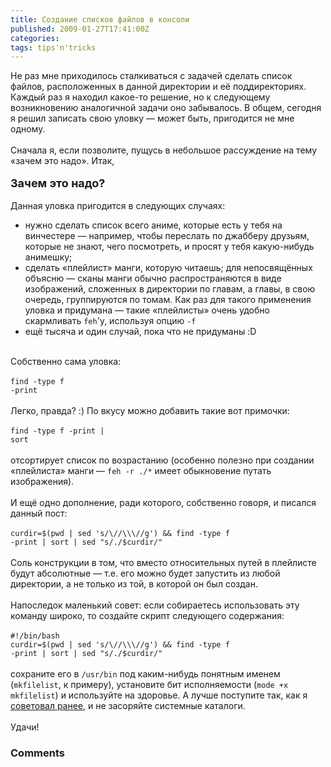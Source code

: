 ```yaml
---
title: Создание списков файлов в консоли
published: 2009-01-27T17:41:00Z
categories: 
tags: tips'n'tricks
---
```


Не раз мне приходилось сталкиваться с задачей сделать список файлов, расположенных в данной директории и её поддиректориях. Каждый раз я находил какое-то решение, но к следующему возникновению аналогичной задачи оно забывалось. В общем, сегодня я решил записать свою уловку — может быть, пригодится не мне одному.<br /><a name='more'></a><br />Сначала я, если позволите, пущусь в небольшое рассуждение на тему «зачем это надо». Итак,<br /><br /><b><font size="+1">Зачем это надо?</font></b><br /><br />Данная уловка пригодится в следующих случаях:<ul><li>нужно сделать список всего аниме, которые есть у тебя на винчестере — например, чтобы переслать по джабберу друзьям, которые не знают, чего посмотреть, и просят у тебя какую-нибудь анимешку;</li><li>сделать «плейлист» манги, которую читаешь; для непосвящённых объясню — сканы манги обычно распространяются в виде изображений, сложенных в директории по главам, а главы, в свою очередь, группируются по томам. Как раз для такого применения уловка и придумана — такие «плейлисты» очень удобно скармливать <code>feh</code>'у, используя опцию <code>-f</code></li><li>ещё тысяча и один случай, пока что не придуманы :D</li></ul><br />Собственно сама уловка:<br /><br /><div class="code"><code>find -type f -print</code></div><br />Легко, правда? :) По вкусу можно добавить такие вот примочки:<br /><br /><div class="code"><code>find -type f -print | sort</code></div><br />отсортирует список по возрастанию (особенно полезно при создании «плейлиста» манги — <code>feh -r ./*</code> имеет обыкновение путать изображения).<br /><br />И ещё одно дополнение, ради которого, собственно говоря, и писался данный пост:<br /><br /><div class="code"><code>curdir=$(pwd | sed 's/\//\\\//g') && find -type f -print | sort | sed "s/./$curdir/"</code></div><br />Соль конструкции в том, что вместо относительных путей в плейлисте будут абсолютные — т.е. его можно будет запустить из любой директории, а не только из той, в которой он был создан.<br /><br />Напоследок маленький совет: если собираетесь использовать эту команду широко, то создайте скрипт следующего содержания:<br /><br /><div class="code"><code>#!/bin/bash<br />curdir=$(pwd | sed 's/\//\\\//g') && find -type f -print | sort | sed "s/./$curdir/"</code></div><br />сохраните его в <code>/usr/bin</code> под каким-нибудь понятным именем (<code>mkfilelist</code>, к примеру), установите бит исполняемости (<code>mode +x mkfilelist</code>) и используйте на здоровье. А лучше поступите так, как я <a href="http://debiania.blogspot.com/2008/08/bash.html">советовал ранее</a>, и не засоряйте системные каталоги.<br /><br />Удачи!

<h3 id='hakyll-convert-comments-title'>Comments</h3>



